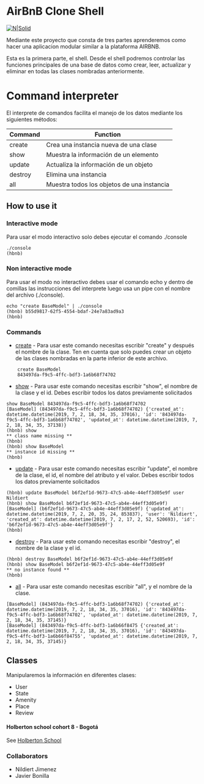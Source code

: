 # AirBnB Clone Shell

[![N|Solid](https://www.elfinanciero.com.mx/uploads/2019/05/07/2b8eba3cb01557277748_standard_desktop_medium_retina.png)]()

Mediante este proyecto que consta de tres partes aprenderemos como hacer una aplicacion modular similar a la plataforma AIRBNB.


Esta es la primera parte, el shell. Desde el shell podremos controlar las funciones principales de una base de datos como crear, leer, actualizar y eliminar en todas las clases nombradas anteriormente.
# Command interpreter
El interprete de comandos facilita el manejo de los datos mediante los siguientes métodos:

| Command | Function |
| ------ | ------ |
| create | Crea una instancia nueva de una clase |
| show | Muestra la información de un elemento |
| update | Actualiza la información de un objeto |
| destroy | Elimina una instancia |
| all | Muestra todos los objetos de una instancia |

## How to use it

### Interactive mode
Para usar el modo interactivo solo debes ejecutar el comando ./console

    ./console
    (hbnb)

### Non interactive mode

Para usar el modo no interactivo debes usar el comando echo y dentro de comillas las instrucciones del interprete luego usa un pipe con el nombre del archivo (./console).

    echo "create BaseModel" | ./console
    (hbnb) b55d9817-62f5-4554-bdaf-24e7a83ad9a3
    (hbnb)
    
### Commands


* [create]() - Para usar este comando necesitas escribir "create" y después el nombre de la clase. Ten en cuenta que solo puedes crear un objeto de las clases nombradas en la parte inferior de este archivo.
```
    create BaseModel
    843497da-f9c5-4ffc-bdf3-1a6b68f74702
```    
* [show]() - Para usar este comando necesitas escribir "show", el nombre de la clase y el id. Debes escribir todos los datos previamente solicitados
```
show BaseModel 843497da-f9c5-4ffc-bdf3-1a6b68f74702
[BaseModel] (843497da-f9c5-4ffc-bdf3-1a6b68f74702) {'created_at': datetime.datetime(2019, 7, 2, 18, 34, 35, 37016), 'id': '843497da-f9c5-4ffc-bdf3-1a6b68f74702', 'updated_at': datetime.datetime(2019, 7, 2, 18, 34, 35, 37138)}
(hbnb) show
** class name missing **
(hbnb)
(hbnb) show BaseModel
** instance id missing **
(hbnb)
```

* [update]() - Para usar este comando necesitas escribir "update", el nombre de la clase, el id, el nombre del atributo y el valor. Debes escribir todos los datos previamente solicitados
```
(hbnb) update BaseModel b6f2ef1d-9673-47c5-ab4e-44eff3d05e9f user Nildiert
(hbnb) show BaseModel b6f2ef1d-9673-47c5-ab4e-44eff3d05e9f)
[BaseModel] (b6f2ef1d-9673-47c5-ab4e-44eff3d05e9f) {'updated_at': datetime.datetime(2019, 7, 2, 20, 35, 24, 853837), 'user': 'Nildiert', 'created_at': datetime.datetime(2019, 7, 2, 17, 2, 52, 520693), 'id': 'b6f2ef1d-9673-47c5-ab4e-44eff3d05e9f'}
(hbnb)
```
* [destroy]() - Para usar este comando necesitas escribir "destroy", el nombre de la clase y el id.
```
(hbnb) destroy BaseModel b6f2ef1d-9673-47c5-ab4e-44eff3d05e9f
(hbnb) show BaseModel b6f2ef1d-9673-47c5-ab4e-44eff3d05e9f
** no instance found **
(hbnb) 
```
* [all]() - Para usar este comando necesitas escribir "all", y el nombre de la clase.
```
[BaseModel] (843497da-f9c5-4ffc-bdf3-1a6b68f74702) {'created_at': datetime.datetime(2019, 7, 2, 18, 34, 35, 37016), 'id': '843497da-f9c5-4ffc-bdf3-1a6b68f74702', 'updated_at': datetime.datetime(2019, 7, 2, 18, 34, 35, 37145)}
[BaseModel] (843497da-f9c5-4ffc-bdf3-1a6b66f8475 {'created_at': datetime.datetime(2019, 7, 2, 18, 34, 35, 37016), 'id': '843497da-f9c5-4ffc-bdf3-1a6b66f84755', 'updated_at': datetime.datetime(2019, 7, 2, 18, 34, 35, 37145)}
```

## Classes

Manipularemos la información en diferentes clases:

  - User
  - State
  - Amenity
  - Place
  - Review
  
#### Holberton school cohort 8 - Bogotá

See [Holberton School](https://www.holbertonschool.com/)

### Collaborators

 - Nildiert Jimenez
 - Javier Bonilla
